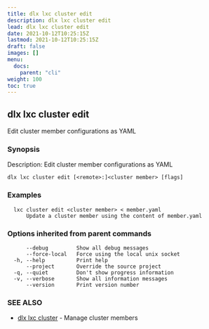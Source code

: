 ```yaml
---
title: dlx lxc cluster edit
description: dlx lxc cluster edit
lead: dlx lxc cluster edit
date: 2021-10-12T10:25:15Z
lastmod: 2021-10-12T10:25:15Z
draft: false
images: []
menu:
  docs:
    parent: "cli"
weight: 100
toc: true
---
```

## dlx lxc cluster edit

Edit cluster member configurations as YAML

### Synopsis

Description:
  Edit cluster member configurations as YAML



```
dlx lxc cluster edit [<remote>:]<cluster member> [flags]
```

### Examples

```
  lxc cluster edit <cluster member> < member.yaml
      Update a cluster member using the content of member.yaml
```

### Options inherited from parent commands

```
      --debug         Show all debug messages
      --force-local   Force using the local unix socket
  -h, --help          Print help
      --project       Override the source project
  -q, --quiet         Don't show progress information
  -v, --verbose       Show all information messages
      --version       Print version number
```

### SEE ALSO

* [dlx lxc cluster](/docs/cmd/dlx_lxc_cluster)	 - Manage cluster members

